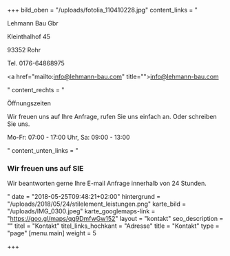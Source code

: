 +++
bild_oben = "/uploads/fotolia_110410228.jpg"
content_links = "<p>Lehmann Bau Gbr </p><p>Kleinthalhof 45 </p><p>93352 Rohr </p><p>Tel. 0176-64868975 </p><p><a href=\"mailto:info@lehmann-bau.com\" title=\"\">info@lehmann-bau.com</a></p>"
content_rechts = "<p>Öffnungszeiten</p><p>Wir freuen uns auf Ihre Anfrage, rufen Sie uns einfach an. Oder schreiben Sie uns. </p><p>Mo-Fr: 07:00 - 17:00 Uhr, Sa: 09:00 - 13:00</p>"
content_unten_links = "<h3>Wir freuen uns auf SIE</h3><p>Wir beantworten gerne Ihre E-mail Anfrage innerhalb von 24 Stunden.</p>"
date = "2018-05-25T09:48:21+02:00"
hintergrund = "/uploads/2018/05/24/stilelement_leistungen.png"
karte_bild = "/uploads/IMG_0300.jpeg"
karte_googlemaps-link = "https://goo.gl/maps/qg9DmfwGw152"
layout = "kontakt"
seo_description = ""
titel = "Kontakt"
titel_links_hochkant = "Adresse"
title = "Kontakt"
type = "page"
[menu.main]
weight = 5

+++
